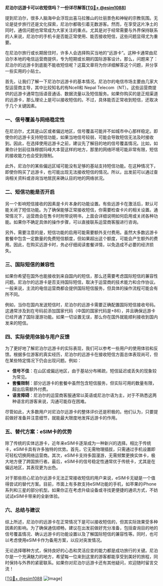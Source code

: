 **尼泊尔远游卡可以收短信吗？一份详尽解答[[TG💪+ @esim1088](https://t.me/s/esim1088)]**

提到尼泊尔，很多人脑海中会浮现出喜马拉雅山的壮丽景色和神秘的宗教氛围。无论是徒步旅行还是文化探索，尼泊尔都吸引着无数游客。然而，在享受这片净土的同时，通信问题也常常成为大家关注的重点。尤其是对于经常需要与外界保持联系的人来说，尼泊尔的手机卡是否能正常使用、能否接收短信，这些问题显得尤为重要。

在尼泊尔旅行或长期居住时，许多人会选择购买当地的“远游卡”。这种卡通常由尼泊尔本地的电信运营商提供，专为短期或长期的国际游客设计。那么，问题来了：尼泊尔的远游卡到底能不能收短信呢？这篇文章将为你详细解答这个问题，并分享一些实用的小贴士。

首先，让我们了解一下尼泊尔远游卡的基本情况。尼泊尔的电信市场主要由几家大型运营商主导，其中比较知名的有Ncell和 Nepal Telecom（NT）。这些运营商提供的远游卡通常包括语音通话、数据流量以及短信服务。如果你购买的是正规渠道的远游卡，那么理论上是可以接收短信的。不过，具体能否正常收到短信，还取决于几个关键因素。

### **一、信号覆盖与网络稳定性**

在尼泊尔，尤其是山区或者偏远地区，信号覆盖可能并不如城市中心那样稳定。即使你的远游卡支持短信功能，如果当地信号较弱，可能会导致短信无法及时接收到。因此，在选择使用远游卡之前，建议先了解目的地的信号覆盖情况。比如，如果你计划前往珠穆朗玛峰大本营这样的地方，那里的网络环境可能非常有限，短信的接收能力也会受到限制。

此外，尼泊尔的某些偏远区域可能没有足够的基站支持短信功能。在这种情况下，即使你购买了远游卡，也可能出现无法接收短信的情况。所以，出发前可以通过查询相关资料或咨询当地居民来确认目的地的网络状况。

### **二、短信功能是否开启**

另一个影响短信接收的因素是卡片本身的功能设置。有些远游卡在激活后，默认可能关闭了短信功能。为了确保能够正常接收短信，你需要检查卡片的相关设置。通常情况下，运营商会在售卡时附带说明书，上面会详细说明如何启用或关闭各种功能。如果你不确定具体的操作步骤，可以直接联系运营商客服进行咨询。

另外，需要注意的是，短信功能的启用可能需要额外支付费用。虽然大多数远游卡套餐中包含一定数量的免费短信额度，但如果超出这个额度，可能会产生额外的费用。因此，在购买远游卡时，务必仔细阅读套餐详情，以免造成不必要的经济损失。

### **三、国际短信的兼容性**

如果你希望在国外也能接收到来自国内的短信，那么还需要考虑国际短信的兼容性问题。尼泊尔的远游卡是否支持国际短信，取决于运营商的技术能力和合作协议。一般来说，主流的电信运营商都会提供国际短信服务，但具体的操作流程可能会有所不同。

例如，当你在国内发送短信时，尼泊尔的远游卡需要正确配置国际短信接收号码。这通常涉及到在号码前添加国家代码（中国的国家代码是+86），并且确保远游卡已经开通了国际漫游功能。如果一切设置无误，那么你在国外就能顺利接收到国内发来的短信。

### **四、实际使用体验与用户反馈**

为了更好地了解尼泊尔远游卡的实际表现，我们可以参考一些用户的使用体验和反馈。根据多位游客的真实经历，尼泊尔的远游卡在接收短信方面总体表现尚可，但在某些特定情况下仍会出现问题。例如：

- **信号不佳**：在山区或偏远地区，由于基站分布稀疏，短信延迟或丢失的现象较为常见。
- **套餐限制**：部分远游卡的套餐中虽然包含短信服务，但实际可用的数量有限，超出后需额外付费。
- **语言障碍**：尼泊尔的运营商客服通常以英语或尼泊尔语为主，对于不熟悉这两种语言的游客来说，沟通可能存在困难。

尽管如此，大多数用户对尼泊尔远游卡的整体评价还是积极的。他们认为，只要提前做好准备并注意细节，就能最大限度地发挥远游卡的作用。

### **五、替代方案：eSIM卡的优势**

除了传统的实体远游卡，近年来eSIM卡逐渐成为一种新兴的选择。相比于传统卡，eSIM卡具有许多独特的优势。首先，它无需物理插拔，只需通过手机设置即可轻松切换网络运营商。其次，eSIM卡支持多国漫游，无需频繁更换实体卡，极大地方便了跨国旅行者。最后，eSIM卡的信号稳定性通常优于传统卡，尤其是在偏远地区，其表现更为出色。

对于那些担心尼泊尔远游卡无法正常接收短信的用户来说，eSIM卡无疑是一个值得尝试的替代方案。目前，市面上有多款支持eSIM功能的手机，如苹果的iPhone系列和三星的部分机型。如果你正在考虑升级设备或寻找更便捷的通讯方式，不妨试试eSIM卡带来的全新体验。

### **六、总结与建议**

综上所述，尼泊尔的远游卡在正常情况下是可以接收短信的，但其实际效果受多种因素的影响。为了确保通信顺畅，建议在出发前做好充分准备，包括查询目的地的信号覆盖情况、确认远游卡的功能设置以及了解国际短信的兼容性等。同时，也可以考虑使用eSIM卡作为备用方案，以应对突发情况。

无论选择哪种方式，保持良好的心态和灵活应变的能力都是成功旅行的关键。尼泊尔是一个充满魅力的地方，希望每一位来到这里的游客都能享受到美好的旅程，同时保持与外界的紧密联系。如果你对尼泊尔远游卡还有其他疑问，欢迎随时留言交流！

[[TG💪+ @esim1088](https://t.me/s/esim1088) ![Image](https://i.postimg.cc/4NQfJmqS/Snipaste-2025-05-13-00-14-12.png)]